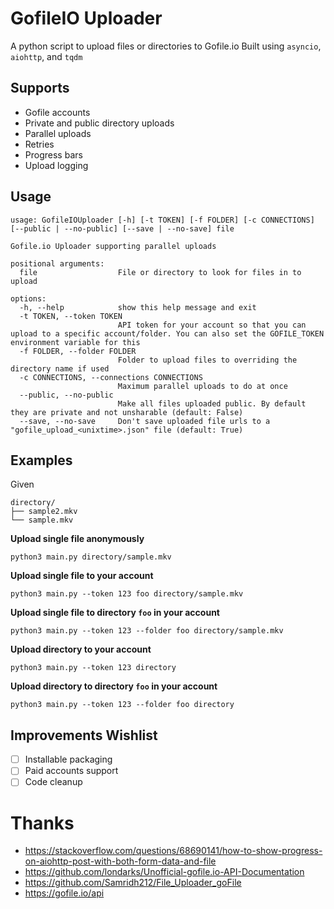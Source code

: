 # GofileIO Uploader

A python script to upload files or directories to Gofile.io
Built using `asyncio`, `aiohttp`, and `tqdm`

## Supports
- Gofile accounts
- Private and public directory uploads
- Parallel uploads
- Retries
- Progress bars
- Upload logging

## Usage
```
usage: GofileIOUploader [-h] [-t TOKEN] [-f FOLDER] [-c CONNECTIONS] [--public | --no-public] [--save | --no-save] file

Gofile.io Uploader supporting parallel uploads

positional arguments:
  file                  File or directory to look for files in to upload

options:
  -h, --help            show this help message and exit
  -t TOKEN, --token TOKEN
                        API token for your account so that you can upload to a specific account/folder. You can also set the GOFILE_TOKEN environment variable for this
  -f FOLDER, --folder FOLDER
                        Folder to upload files to overriding the directory name if used
  -c CONNECTIONS, --connections CONNECTIONS
                        Maximum parallel uploads to do at once
  --public, --no-public
                        Make all files uploaded public. By default they are private and not unsharable (default: False)
  --save, --no-save     Don't save uploaded file urls to a "gofile_upload_<unixtime>.json" file (default: True)

```
## Examples
Given
```
directory/
├── sample2.mkv
└── sample.mkv
```
**Upload single file anonymously**

`python3 main.py directory/sample.mkv`

**Upload single file to your account**

`python3 main.py --token 123 foo directory/sample.mkv`

**Upload single file to directory `foo` in your account**

`python3 main.py --token 123 --folder foo directory/sample.mkv`

**Upload directory to your account**

`python3 main.py --token 123 directory`

**Upload directory to directory `foo` in your account**

`python3 main.py --token 123 --folder foo directory`

## Improvements Wishlist
- [ ] Installable packaging
- [ ] Paid accounts support
- [ ] Code cleanup

# Thanks
- https://stackoverflow.com/questions/68690141/how-to-show-progress-on-aiohttp-post-with-both-form-data-and-file
- https://github.com/londarks/Unofficial-gofile.io-API-Documentation
- https://github.com/Samridh212/File_Uploader_goFile
- https://gofile.io/api